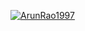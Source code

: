 [![ArunRao1997](https://circleci.com/gh/ArunRao1997/SSW_567_HW_02a_Triangle.svg?style=svg)](https://app.circleci.com/pipelines/github/ArunRao1997/SSW_567_HW_02a_Triangle?branch=main&filter=all)
